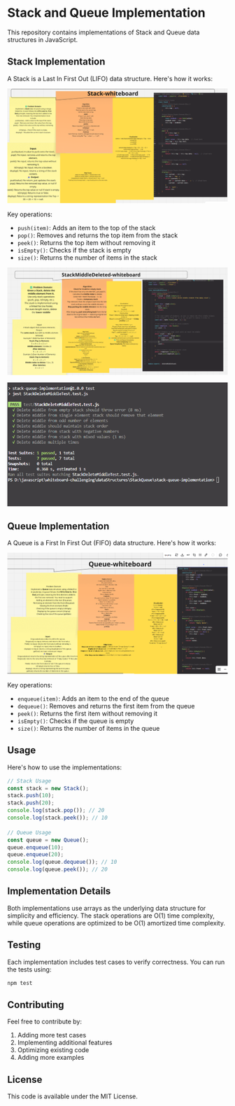 # Stack and Queue Implementation

This repository contains implementations of Stack and Queue data structures in JavaScript.

## Stack Implementation

A Stack is a Last In First Out (LIFO) data structure. Here's how it works:

![Stack Operations](./images/Stack-whiteboard.png)

Key operations:
- `push(item)`: Adds an item to the top of the stack
- `pop()`: Removes and returns the top item from the stack
- `peek()`: Returns the top item without removing it
- `isEmpty()`: Checks if the stack is empty
- `size()`: Returns the number of items in the stack

![Stack Middle Delete](./images/StackMiddleDelete-whiteboard.png)

![Test Delete Stack](./images/testdeleteStack.png)

## Queue Implementation

A Queue is a First In First Out (FIFO) data structure. Here's how it works:

![Queue Operations](./images/Queue-whiteboard.png)

Key operations:
- `enqueue(item)`: Adds an item to the end of the queue
- `dequeue()`: Removes and returns the first item from the queue
- `peek()`: Returns the first item without removing it
- `isEmpty()`: Checks if the queue is empty
- `size()`: Returns the number of items in the queue

## Usage

Here's how to use the implementations:

```javascript
// Stack Usage
const stack = new Stack();
stack.push(10);
stack.push(20);
console.log(stack.pop()); // 20
console.log(stack.peek()); // 10

// Queue Usage
const queue = new Queue();
queue.enqueue(10);
queue.enqueue(20);
console.log(queue.dequeue()); // 10
console.log(queue.peek()); // 20
```

## Implementation Details

Both implementations use arrays as the underlying data structure for simplicity and efficiency. The stack operations are O(1) time complexity, while queue operations are optimized to be O(1) amortized time complexity.

## Testing

Each implementation includes test cases to verify correctness. You can run the tests using:

```bash
npm test
```

## Contributing

Feel free to contribute by:
1. Adding more test cases
2. Implementing additional features
3. Optimizing existing code
4. Adding more examples

## License

This code is available under the MIT License.
